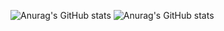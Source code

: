 ![Anurag's GitHub stats](https://github-readme-stats.vercel.app/api?username=jasper200207&show_icons=true&theme=material-palenight#gh-dark-mode-only)
![Anurag's GitHub stats](https://github-readme-stats.vercel.app/api?username=jasper200207&show_icons=true#gh-light-mode-only)
